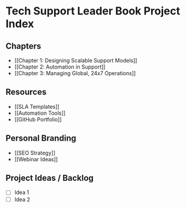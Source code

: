 # Tech Support Leader Book Project Index

## Chapters
- [[Chapter 1: Designing Scalable Support Models]]
- [[Chapter 2: Automation in Support]]
- [[Chapter 3: Managing Global, 24x7 Operations]]

## Resources
- [[SLA Templates]]
- [[Automation Tools]]
- [[GitHub Portfolio]]

## Personal Branding
- [[SEO Strategy]]
- [[Webinar Ideas]]

## Project Ideas / Backlog
- [ ] Idea 1
- [ ] Idea 2
